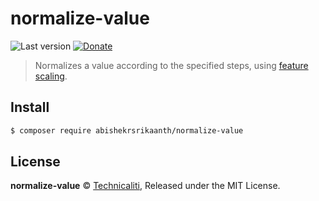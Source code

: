 # normalize-value

![Last version](https://img.shields.io/github/tag/abishekrsrikaanth/normalize-value.svg?style=flat-square)
[![Donate](https://img.shields.io/badge/donate-paypal-blue.svg?style=flat-square)](https://paypal.me/abishekrsrikaanth)

> Normalizes a value according to the specified steps, using [feature scaling](https://en.m.wikipedia.org/wiki/Feature_scaling).

## Install

```bash
$ composer require abishekrsrikaanth/normalize-value
```

## License

**normalize-value** © [Technicaliti](https://technicaliti.me), Released under the MIT License.<br>